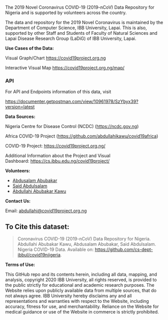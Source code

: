 
The 2019 Novel Coronavirus COVID-19 (2019-nCoV) Data Repository for Nigeria and is supported by volunteers across the country. 

The data and repository for the 2019 Novel Coronavirus is maintained by the Department of Computer Science, IBB University, Lapai. This is also, supported by other Staff and Students of Faculty of Natural Sciences and Lapai Disease Research Group (LaDiG) of IBB University, Lapai.

**Use Cases of the Data:**

Visual Graph/Chart https://covid19project.org.ng

Interactive Visual Map https://covid19project.org.ng/map/

### API
For API and Endpoints information of this data, visit 

https://documenter.getpostman.com/view/10961978/SzYbyx39?version=latest

**Data Sources:**

Nigeria Centre for Disease Control (NCDC) (https://ncdc.gov.ng) 

Africa COVID-19 Project (https://github.com/abdullahikawu/covid19africa)

COVID-19 Project: https://covid19project.org.ng/


Additional Information about the Project and Visual Dashboard: https://cs.ibbu.edu.ng/covid19project/

**Volunteers:**
- [Abdusalam Abubakar](https://github.com/bynalab)
- [Said Abdulsalam](https://github.com/saidabdul80/)
- [Abdullahi Abubakar Kawu](https://github.com/abdullahikawu/)

__Contact Us:__

Email: abdullahi@covid19project.org.ng

## To Cite this dataset:

> Coronavirus COVID-19 (2019-nCoV) Data Repository for Nigeria. Abdullahi Abubakar Kawu, Abdusalam Abubakar, Said Abdulsalam. Nigeria COVID-19 Data. Available on: https://github.com/cs-dept-ibbul/covid19niigeria.


__Terms of Use:__

This GitHub repo and its contents herein, including all data, mapping, and analysis, copyright 2020 IBB University, all rights reserved, is provided to the public strictly for educational and academic research purposes. The Website relies upon publicly available data from multiple sources, that do not always agree. IBB University hereby disclaims any and all representations and warranties with respect to the Website, including accuracy, fitness for use, and merchantability. Reliance on the Website for medical guidance or use of the Website in commerce is strictly prohibited.
